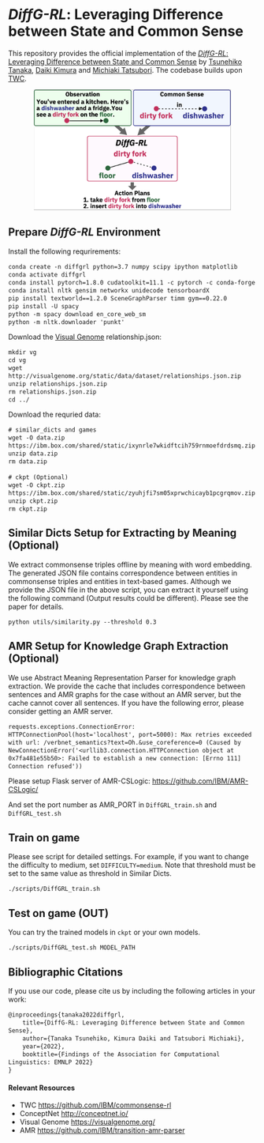 # *DiffG-RL*: Leveraging Difference between State and Common Sense
This repository provides the official implementation of the [*DiffG-RL*: Leveraging Difference between State and Common Sense](https://arxiv.org/abs/2211.16002) by [Tsunehiko Tanaka](https://tsunehiko.github.io/), [Daiki Kimura](http://ibm.biz/daiki-kimura) and [Michiaki Tatsubori](https://researcher.watson.ibm.com/researcher/view.php?person=jp-MICH). The codebase builds upon [TWC](https://github.com/IBM/commonsense-rl).

<div align="center">
  <img src="./teaser.png" width=400>
</div>


## Prepare *DiffG-RL* Environment

Install the following requrirements:
```
conda create -n diffgrl python=3.7 numpy scipy ipython matplotlib
conda activate diffgrl
conda install pytorch=1.8.0 cudatoolkit=11.1 -c pytorch -c conda-forge
conda install nltk gensim networkx unidecode tensorboardX
pip install textworld==1.2.0 SceneGraphParser timm gym==0.22.0
pip install -U spacy
python -m spacy download en_core_web_sm
python -m nltk.downloader 'punkt'
```

Download the [Visual Genome](https://visualgenome.org/) relationship.json:
```
mkdir vg
cd vg
wget http://visualgenome.org/static/data/dataset/relationships.json.zip
unzip relationships.json.zip
rm relationships.json.zip
cd ../
```

Download the requried data:
```
# similar_dicts and games
wget -O data.zip https://ibm.box.com/shared/static/ixynrle7wkidftcih759rnmoefdrdsmq.zip
unzip data.zip
rm data.zip

# ckpt (Optional)
wget -O ckpt.zip https://ibm.box.com/shared/static/zyuhjfi7sm05xprwchicayb1pcgrqmov.zip
unzip ckpt.zip
rm ckpt.zip
```

## Similar Dicts Setup for Extracting by Meaning (Optional)
We extract commonsense triples offline by meaning with word embedding. The generated JSON file contains correspondence between entities in commonsense triples and entities in text-based games. Although we provide the JSON file in the above script, you can extract it yourself using the following command (Output results could be different). Please see the paper for details.
```
python utils/similarity.py --threshold 0.3
```

## AMR Setup for Knowledge Graph Extraction (Optional)

We use Abstract Meaning Representation Parser for knowledge graph extraction. We provide the cache that includes correspondence between sentences and AMR graphs for the case without an AMR server, but the cache cannot cover all sentences. If you have the following error, please consider getting an AMR server.

```
requests.exceptions.ConnectionError: HTTPConnectionPool(host='localhost', port=5000): Max retries exceeded with url: /verbnet_semantics?text=Oh.&use_coreference=0 (Caused by NewConnectionError('<urllib3.connection.HTTPConnection object at 0x7fa481e55b50>: Failed to establish a new connection: [Errno 111] Connection refused'))
```

Please setup Flask server of AMR-CSLogic: https://github.com/IBM/AMR-CSLogic/

And set the port number as AMR_PORT in `DiffGRL_train.sh` and `DiffGRL_test.sh`

## Train on game

Please see script for detailed settings. For example, if you want to change the difficulty to medium, set `DIFFICULTY=medium`. Note that threshold must be set to the same value as threshold in Similar Dicts.
```
./scripts/DiffGRL_train.sh
```

## Test on game (OUT)
You can try the trained models in `ckpt` or your own models.
```
./scripts/DiffGRL_test.sh MODEL_PATH
```

## Bibliographic Citations
If you use our code, please cite us by including the following articles in your work:

```
@inproceedings{tanaka2022diffgrl,
    title={DiffG-RL: Leveraging Difference between State and Common Sense},
    author={Tanaka Tsunehiko, Kimura Daiki and Tatsubori Michiaki},
    year={2022},
    booktitle={Findings of the Association for Computational Linguistics: EMNLP 2022}
}
```

#### Relevant Resources
* TWC https://github.com/IBM/commonsense-rl
* ConceptNet http://conceptnet.io/
* Visual Genome https://visualgenome.org/
* AMR https://github.com/IBM/transition-amr-parser
